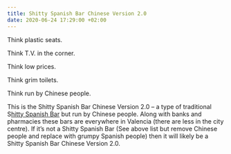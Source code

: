 ```yaml
---
title: Shitty Spanish Bar Chinese Version 2.0
date: 2020-06-24 17:29:00 +02:00
---
```


Think plastic seats.

Think T.V. in the corner.

Think low prices.

Think grim toilets.

Think run by Chinese people.

This is the Shitty Spanish Bar Chinese Version 2.0 – a type of traditional S[hitty Spanish Bar](publats.com/Shitty%20Spanish%20Bars.html) but run by Chinese people. Along with banks and pharmacies these bars are everywhere in Valencia (there are less in the city centre). If it’s not a Shitty Spanish Bar (See above list but remove Chinese people and replace with grumpy Spanish people) then it will likely be a Shitty Spanish Bar Chinese Version 2.0.